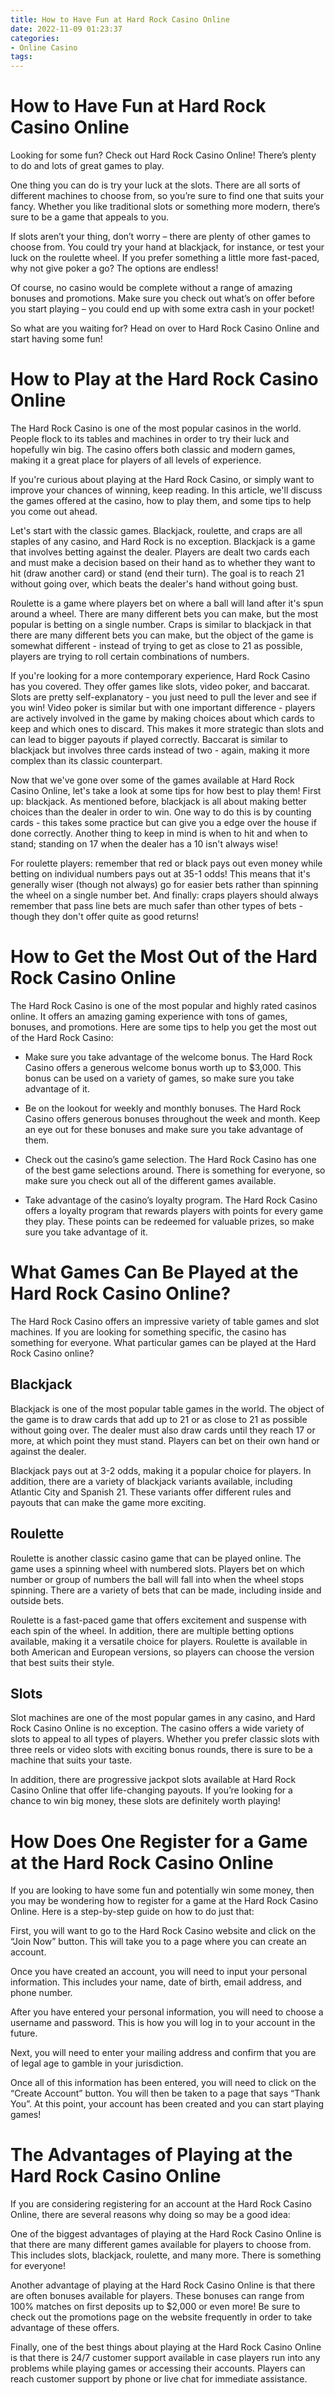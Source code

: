 ```yaml
---
title: How to Have Fun at Hard Rock Casino Online
date: 2022-11-09 01:23:37
categories:
- Online Casino
tags:
---
```



#  How to Have Fun at Hard Rock Casino Online

Looking for some fun? Check out Hard Rock Casino Online! There’s plenty to do and lots of great games to play.

One thing you can do is try your luck at the slots. There are all sorts of different machines to choose from, so you’re sure to find one that suits your fancy. Whether you like traditional slots or something more modern, there’s sure to be a game that appeals to you.

If slots aren’t your thing, don’t worry – there are plenty of other games to choose from. You could try your hand at blackjack, for instance, or test your luck on the roulette wheel. If you prefer something a little more fast-paced, why not give poker a go? The options are endless!

Of course, no casino would be complete without a range of amazing bonuses and promotions. Make sure you check out what’s on offer before you start playing – you could end up with some extra cash in your pocket!

So what are you waiting for? Head on over to Hard Rock Casino Online and start having some fun!

#  How to Play at the Hard Rock Casino Online

The Hard Rock Casino is one of the most popular casinos in the world. People flock to its tables and machines in order to try their luck and hopefully win big. The casino offers both classic and modern games, making it a great place for players of all levels of experience.

If you're curious about playing at the Hard Rock Casino, or simply want to improve your chances of winning, keep reading. In this article, we'll discuss the games offered at the casino, how to play them, and some tips to help you come out ahead.

Let's start with the classic games. Blackjack, roulette, and craps are all staples of any casino, and Hard Rock is no exception. Blackjack is a game that involves betting against the dealer. Players are dealt two cards each and must make a decision based on their hand as to whether they want to hit (draw another card) or stand (end their turn). The goal is to reach 21 without going over, which beats the dealer's hand without going bust.

Roulette is a game where players bet on where a ball will land after it's spun around a wheel. There are many different bets you can make, but the most popular is betting on a single number. Craps is similar to blackjack in that there are many different bets you can make, but the object of the game is somewhat different - instead of trying to get as close to 21 as possible, players are trying to roll certain combinations of numbers.

If you're looking for a more contemporary experience, Hard Rock Casino has you covered. They offer games like slots, video poker, and baccarat. Slots are pretty self-explanatory - you just need to pull the lever and see if you win! Video poker is similar but with one important difference - players are actively involved in the game by making choices about which cards to keep and which ones to discard. This makes it more strategic than slots and can lead to bigger payouts if played correctly. Baccarat is similar to blackjack but involves three cards instead of two - again, making it more complex than its classic counterpart.

Now that we've gone over some of the games available at Hard Rock Casino Online, let's take a look at some tips for how best to play them! First up: blackjack. As mentioned before, blackjack is all about making better choices than the dealer in order to win. One way to do this is by counting cards - this takes some practice but can give you a edge over the house if done correctly. Another thing to keep in mind is when to hit and when to stand; standing on 17 when the dealer has a 10 isn't always wise!

For roulette players: remember that red or black pays out even money while betting on individual numbers pays out at 35-1 odds! This means that it's generally wiser (though not always) go for easier bets rather than spinning the wheel on a single number bet. And finally: craps players should always remember that pass line bets are much safer than other types of bets - though they don't offer quite as good returns!

#  How to Get the Most Out of the Hard Rock Casino Online

The Hard Rock Casino is one of the most popular and highly rated casinos online. It offers an amazing gaming experience with tons of games, bonuses, and promotions. Here are some tips to help you get the most out of the Hard Rock Casino:

- Make sure you take advantage of the welcome bonus. The Hard Rock Casino offers a generous welcome bonus worth up to $3,000. This bonus can be used on a variety of games, so make sure you take advantage of it.

- Be on the lookout for weekly and monthly bonuses. The Hard Rock Casino offers generous bonuses throughout the week and month. Keep an eye out for these bonuses and make sure you take advantage of them.

- Check out the casino’s game selection. The Hard Rock Casino has one of the best game selections around. There is something for everyone, so make sure you check out all of the different games available.

- Take advantage of the casino’s loyalty program. The Hard Rock Casino offers a loyalty program that rewards players with points for every game they play. These points can be redeemed for valuable prizes, so make sure you take advantage of it.

#  What Games Can Be Played at the Hard Rock Casino Online?

The Hard Rock Casino offers an impressive variety of table games and slot machines. If you are looking for something specific, the casino has something for everyone. What particular games can be played at the Hard Rock Casino online?

## Blackjack

Blackjack is one of the most popular table games in the world. The object of the game is to draw cards that add up to 21 or as close to 21 as possible without going over. The dealer must also draw cards until they reach 17 or more, at which point they must stand. Players can bet on their own hand or against the dealer.

Blackjack pays out at 3-2 odds, making it a popular choice for players. In addition, there are a variety of blackjack variants available, including Atlantic City and Spanish 21. These variants offer different rules and payouts that can make the game more exciting.

## Roulette

Roulette is another classic casino game that can be played online. The game uses a spinning wheel with numbered slots. Players bet on which number or group of numbers the ball will fall into when the wheel stops spinning. There are a variety of bets that can be made, including inside and outside bets.

Roulette is a fast-paced game that offers excitement and suspense with each spin of the wheel. In addition, there are multiple betting options available, making it a versatile choice for players. Roulette is available in both American and European versions, so players can choose the version that best suits their style.

## Slots

Slot machines are one of the most popular games in any casino, and Hard Rock Casino Online is no exception. The casino offers a wide variety of slots to appeal to all types of players. Whether you prefer classic slots with three reels or video slots with exciting bonus rounds, there is sure to be a machine that suits your taste.

In addition, there are progressive jackpot slots available at Hard Rock Casino Online that offer life-changing payouts. If you’re looking for a chance to win big money, these slots are definitely worth playing!

#  How Does One Register for a Game at the Hard Rock Casino Online

If you are looking to have some fun and potentially win some money, then you may be wondering how to register for a game at the Hard Rock Casino Online. Here is a step-by-step guide on how to do just that:

First, you will want to go to the Hard Rock Casino website and click on the “Join Now” button. This will take you to a page where you can create an account.

Once you have created an account, you will need to input your personal information. This includes your name, date of birth, email address, and phone number.

After you have entered your personal information, you will need to choose a username and password. This is how you will log in to your account in the future.

Next, you will need to enter your mailing address and confirm that you are of legal age to gamble in your jurisdiction.

Once all of this information has been entered, you will need to click on the “Create Account” button. You will then be taken to a page that says “Thank You”. At this point, your account has been created and you can start playing games!

# The Advantages of Playing at the Hard Rock Casino Online

If you are considering registering for an account at the Hard Rock Casino Online, there are several reasons why doing so may be a good idea:

One of the biggest advantages of playing at the Hard Rock Casino Online is that there are many different games available for players to choose from. This includes slots, blackjack, roulette, and many more. There is something for everyone!

Another advantage of playing at the Hard Rock Casino Online is that there are often bonuses available for players. These bonuses can range from 100% matches on first deposits up to $2,000 or even more! Be sure to check out the promotions page on the website frequently in order to take advantage of these offers.

Finally, one of the best things about playing at the Hard Rock Casino Online is that there is 24/7 customer support available in case players run into any problems while playing games or accessing their accounts. Players can reach customer support by phone or live chat for immediate assistance.